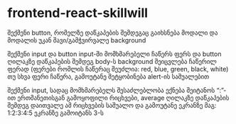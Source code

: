 # frontend-react-skillwill

შექმენი button, რომელზე დაწკაპების
შემდეგაც გაიხსნება მოდალი და მოდალის
უკან შავი/გამჭვირვალე background

შექმენი input და button
input-ში მომხმარებელი ჩაწერს ფერს და
button ღილაკზე დაწკაპების შემდეგ body-ს
background შეიცვლება ჩაწერილ ფერად
(ფერები რომლის ჩაწერაც შეუძლია: red,
blue, green, black, white)
თუ სხვა ფერი ჩაწერა, გამოუტანე
შეტყობინება alert-ის საშუალებით

შექმენი input, სადაც მომხმარებელს
შესაძლებლობა ექნება შეიტანოს “:”- ით
ერთმანეთისგან გამოყოფილი რიცხვები,
average ღილაკზე დაწკაპების შემდეგ
დაითვალე ამ რიცხვების საშუალო და
გამოუტანე ეკრანზე
მაგ: 1:2:3:4:5 ეკრანზე გამოიტანს 3-ს
